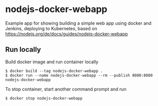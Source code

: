 # nodejs-docker-webapp

Example app for showing building a simple web app using docker and Jenkins, deploying to Kubernetes, based on https://nodejs.org/de/docs/guides/nodejs-docker-webapp

## Run locally

Build docker image and run container locally
```
$ docker build --tag nodejs-docker-webapp .
$ docker run --name nodejs-docker-webapp --rm --publish 8080:8080 nodejs-docker-webapp
```

To stop container, start another command prompt and run
```
$ docker stop nodejs-docker-webapp
```
